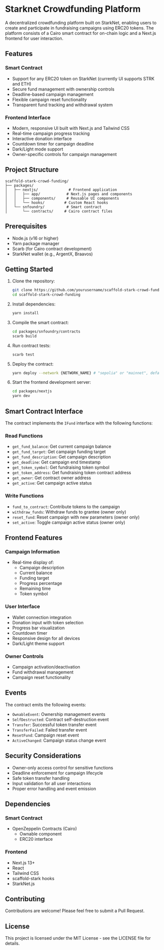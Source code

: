 # Starknet Crowdfunding Platform

A decentralized crowdfunding platform built on StarkNet, enabling users to create and participate in fundraising campaigns using ERC20 tokens. The platform consists of a Cairo smart contract for on-chain logic and a Next.js frontend for user interaction.

## Features

### Smart Contract
* Support for any ERC20 token on StarkNet (currently UI supports STRK and ETH)
* Secure fund management with ownership controls
* Deadline-based campaign management
* Flexible campaign reset functionality
* Transparent fund tracking and withdrawal system

### Frontend Interface
* Modern, responsive UI built with Next.js and Tailwind CSS
* Real-time campaign progress tracking
* Interactive donation interface
* Countdown timer for campaign deadline
* Dark/Light mode support
* Owner-specific controls for campaign management

## Project Structure

```
scaffold-stark-crowd-funding/
├── packages/
│   ├── nextjs/              # Frontend application
│   │   ├── app/            # Next.js pages and components
│   │   ├── components/     # Reusable UI components
│   │   └── hooks/         # Custom React hooks
│   └── snfoundry/          # Smart contract
│       └── contracts/     # Cairo contract files
```

## Prerequisites

* Node.js (v16 or higher)
* Yarn package manager
* Scarb (for Cairo contract development)
* StarkNet wallet (e.g., ArgentX, Braavos)

## Getting Started

1. Clone the repository:
   ```bash
   git clone https://github.com/yourusername/scaffold-stark-crowd-funding.git
   cd scaffold-stark-crowd-funding
   ```

2. Install dependencies:
   ```bash
   yarn install
   ```

3. Compile the smart contract:
   ```bash
   cd packages/snfoundry/contracts
   scarb build
   ```

4. Run contract tests:
   ```bash
   scarb test
   ```

5. Deploy the contract:
   ```bash
   yarn deploy --network {NETWORK_NAME} # "sepolia" or "mainnet", defaults to "devnet"
   ```

6. Start the frontend development server:
   ```bash
   cd packages/nextjs
   yarn dev
   ```

## Smart Contract Interface

The contract implements the `IFund` interface with the following functions:

### Read Functions
* `get_fund_balance`: Get current campaign balance
* `get_fund_target`: Get campaign funding target
* `get_fund_description`: Get campaign description
* `get_deadline`: Get campaign end timestamp
* `get_token_symbol`: Get fundraising token symbol
* `get_token_address`: Get fundraising token contract address
* `get_owner`: Get contract owner address
* `get_active`: Get campaign active status

### Write Functions
* `fund_to_contract`: Contribute tokens to the campaign
* `withdraw_funds`: Withdraw funds to grantee (owner only)
* `reset_fund`: Reset campaign with new parameters (owner only)
* `set_active`: Toggle campaign active status (owner only)

## Frontend Features

### Campaign Information
* Real-time display of:
  - Campaign description
  - Current balance
  - Funding target
  - Progress percentage
  - Remaining time
  - Token symbol

### User Interface
* Wallet connection integration
* Donation input with token selection
* Progress bar visualization
* Countdown timer
* Responsive design for all devices
* Dark/Light theme support

### Owner Controls
* Campaign activation/deactivation
* Fund withdrawal management
* Campaign reset functionality

## Events

The contract emits the following events:

* `OwnableEvent`: Ownership management events
* `SelfDestructed`: Contract self-destruction event
* `Transfer`: Successful token transfer event
* `TransferFailed`: Failed transfer event
* `ResetFund`: Campaign reset event
* `ActiveChanged`: Campaign status change event

## Security Considerations

* Owner-only access control for sensitive functions
* Deadline enforcement for campaign lifecycle
* Safe token transfer handling
* Input validation for all user interactions
* Proper error handling and event emission

## Dependencies

### Smart Contract
* OpenZeppelin Contracts (Cairo)
  - Ownable component
  - ERC20 interface

### Frontend
* Next.js 13+
* React
* Tailwind CSS
* scaffold-stark hooks
* StarkNet.js

## Contributing

Contributions are welcome! Please feel free to submit a Pull Request.

## License

This project is licensed under the MIT License - see the LICENSE file for details.

